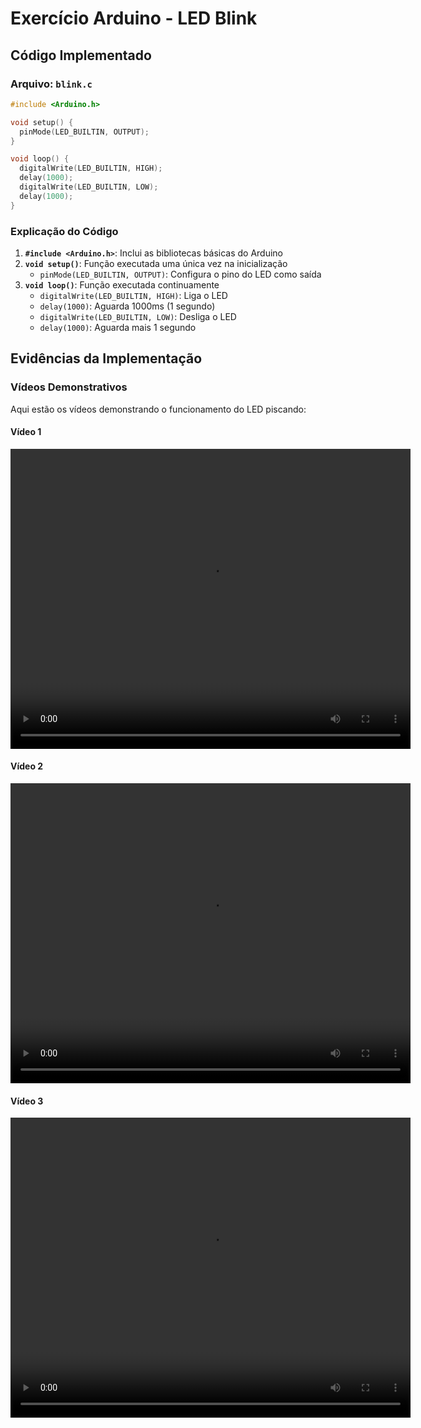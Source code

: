 # Exercício Arduino - LED Blink

## Código Implementado

### Arquivo: `blink.c`

```c
#include <Arduino.h>

void setup() {
  pinMode(LED_BUILTIN, OUTPUT);
}

void loop() {
  digitalWrite(LED_BUILTIN, HIGH);
  delay(1000);
  digitalWrite(LED_BUILTIN, LOW);
  delay(1000);
}
```

### Explicação do Código

1. **`#include <Arduino.h>`**: Inclui as bibliotecas básicas do Arduino
2. **`void setup()`**: Função executada uma única vez na inicialização
   - `pinMode(LED_BUILTIN, OUTPUT)`: Configura o pino do LED como saída
3. **`void loop()`**: Função executada continuamente
   - `digitalWrite(LED_BUILTIN, HIGH)`: Liga o LED
   - `delay(1000)`: Aguarda 1000ms (1 segundo)
   - `digitalWrite(LED_BUILTIN, LOW)`: Desliga o LED
   - `delay(1000)`: Aguarda mais 1 segundo

## Evidências da Implementação

### Vídeos Demonstrativos

Aqui estão os vídeos demonstrando o funcionamento do LED piscando:

#### Vídeo 1
<video width="640" height="480" controls>
  <source src="blink_video.mp4" type="video/mp4">
  Seu navegador não suporta o elemento de vídeo.
</video>

#### Vídeo 2
<video width="640" height="480" controls>
  <source src="blink_video_2.mp4" type="video/mp4">
  Seu navegador não suporta o elemento de vídeo.
</video>

#### Vídeo 3
<video width="640" height="480" controls>
  <source src="blink_video_3.mp4" type="video/mp4">
  Seu navegador não suporta o elemento de vídeo.
</video>
